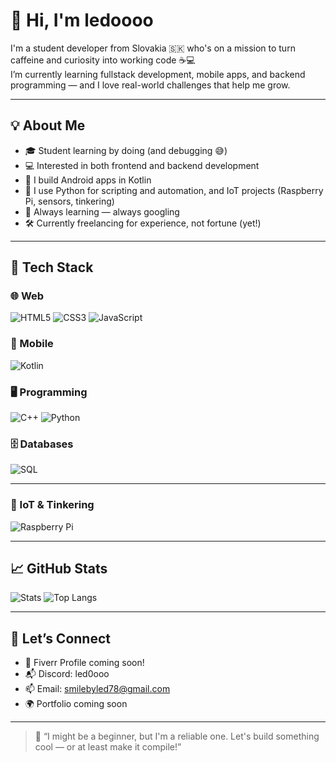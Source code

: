 # 👋 Hi, I'm ledoooo

I'm a student developer from Slovakia 🇸🇰 who's on a mission to turn caffeine and curiosity into working code ☕💻  
I’m currently learning fullstack development, mobile apps, and backend programming — and I love real-world challenges that help me grow.

---

## 💡 About Me

- 🎓 Student learning by doing (and debugging 😅)
- 💻 Interested in both frontend and backend development
- 📱 I build Android apps in Kotlin
- 🐍 I use Python for scripting and automation, and IoT projects (Raspberry Pi, sensors, tinkering)
- 🧠 Always learning — always googling
- 🛠️ Currently freelancing for experience, not fortune (yet!)

---

## 🧰 Tech Stack

### 🌐 Web
![HTML5](https://img.shields.io/badge/-HTML5-E34F26?style=flat&logo=html5&logoColor=white)
![CSS3](https://img.shields.io/badge/-CSS3-1572B6?style=flat&logo=css3)
![JavaScript](https://img.shields.io/badge/-JavaScript-F7DF1E?style=flat&logo=javascript&logoColor=black)

### 📱 Mobile
![Kotlin](https://img.shields.io/badge/-Kotlin-0095D5?style=flat&logo=kotlin&logoColor=white)

### 🖥️ Programming
![C++](https://img.shields.io/badge/-C++-00599C?style=flat&logo=cplusplus)
![Python](https://img.shields.io/badge/-Python-3776AB?style=flat&logo=python&logoColor=white)

### 🗄️ Databases
![SQL](https://img.shields.io/badge/-SQL-4479A1?style=flat&logo=mysql&logoColor=white)

---

### 📡 IoT & Tinkering
![Raspberry Pi](https://img.shields.io/badge/-Raspberry%20Pi-C51A4A?style=flat&logo=raspberrypi&logoColor=white)

---

## 📈 GitHub Stats

![Stats](https://github-readme-stats.vercel.app/api?username=ledoooo&show_icons=true&theme=radical)
![Top Langs](https://github-readme-stats.vercel.app/api/top-langs/?username=ledoooo&layout=compact&theme=radical)

---

## 🤝 Let’s Connect

- 🔗 Fiverr Profile coming soon!
- 📬 Discord: led0ooo
- 📫 Email: [smilebyled78@gmail.com](mailto:smilebyled78@gmail.com)
- 🌍 Portfolio coming soon

---

> 🧊 “I might be a beginner, but I'm a reliable one. Let's build something cool — or at least make it compile!”
